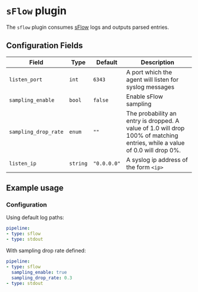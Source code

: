 # `sFlow` plugin

The `sflow` plugin consumes [sFlow](https://sflow.org/) logs and outputs parsed entries.

## Configuration Fields

| Field | Type | Default | Description |
| --- | --- |--- | --- |
| `listen_port` | `int` | `6343` | A port which the agent will listen for syslog messages |
| `sampling_enable` | `bool` | `false` | Enable sFlow sampling | 
| `sampling_drop_rate` | `enum` | `""` | The probability an entry is dropped. A value of 1.0 will drop 100% of matching entries, while a value of 0.0 will drop 0%. | 
| `listen_ip` | `string` | `"0.0.0.0"` | A syslog ip address of the form `<ip>` | 

## Example usage

### Configuration

Using default log paths:

```yaml
pipeline:
- type: sflow
- type: stdout

```

With sampling drop rate defined:

```yaml
pipeline:
- type: sflow
  sampling_enable: true
  sampling_drop_rate: 0.3
- type: stdout

```
